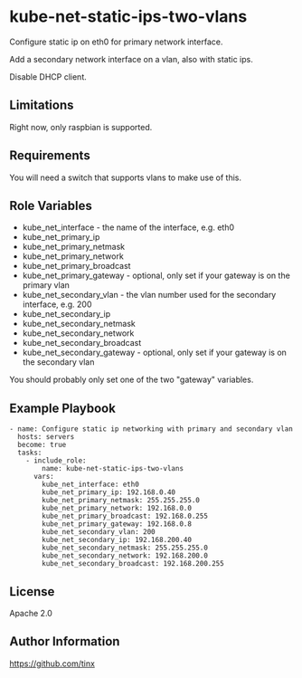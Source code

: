 kube-net-static-ips-two-vlans
=============================

Configure static ip on eth0 for primary network interface.

Add a secondary network interface on a vlan, also with static ips.

Disable DHCP client.

Limitations
-----------

Right now, only raspbian is supported.

Requirements
------------

You will need a switch that supports vlans to make use of this.

Role Variables
--------------

* kube_net_interface - the name of the interface, e.g. eth0
* kube_net_primary_ip
* kube_net_primary_netmask
* kube_net_primary_network
* kube_net_primary_broadcast
* kube_net_primary_gateway - optional, only set if your gateway is on the primary vlan
* kube_net_secondary_vlan - the vlan number used for the secondary interface, e.g. 200
* kube_net_secondary_ip
* kube_net_secondary_netmask
* kube_net_secondary_network
* kube_net_secondary_broadcast
* kube_net_secondary_gateway - optional, only set if your gateway is on the secondary vlan

You should probably only set one of the two "gateway" variables.

Example Playbook
----------------

    - name: Configure static ip networking with primary and secondary vlan
      hosts: servers
      become: true
      tasks:
        - include_role:
            name: kube-net-static-ips-two-vlans
          vars:
            kube_net_interface: eth0
            kube_net_primary_ip: 192.168.0.40
            kube_net_primary_netmask: 255.255.255.0
            kube_net_primary_network: 192.168.0.0
            kube_net_primary_broadcast: 192.168.0.255
            kube_net_primary_gateway: 192.168.0.8
            kube_net_secondary_vlan: 200
            kube_net_secondary_ip: 192.168.200.40
            kube_net_secondary_netmask: 255.255.255.0
            kube_net_secondary_network: 192.168.200.0
            kube_net_secondary_broadcast: 192.168.200.255

License
-------

Apache 2.0

Author Information
------------------

https://github.com/tinx
